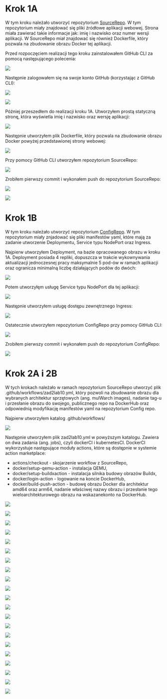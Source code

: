 # Krok 1A

W tym kroku należało utworzyć repozytorium [SourceRepo](https://github.com/patston/SourceRepo). W tym repozytorium miały znajdować się pliki źródłowe aplikacji webowej.
Strona miała zawierać takie informacje jak: imię i nazwisko oraz numer wersji aplikacji. W SourceRepo miał znajdować się
również Dockerfile, który pozwala na zbudowanie obrazu Docker tej aplikacji.

Przed rozpoczęciem realizacji tego kroku zainstalowałem GitHub CLI za pomocą następującego polecenia:


![](/1A_1.png)


Następnie zalogowałem się na swoje konto GitHub (korzystając z GitHub CLI):


![](/1A_2.png)


![](/1A_3.png)


Później przeszedłem do realizacji kroku 1A. Utworzyłem prostą statyczną stronę, która wyświetla 
imię i nazwisko oraz wersję aplikacji:


![](/1A_4.png)


Następnie utworzyłem plik Dockerfile, który pozwala na zbudowanie obrazu Docker
powyżej przedstawionej strony webowej:


![](/1A_5.png)


Przy pomocy GitHub CLI utworzyłem repozytorium SourceRepo:


![](/1A_6.png)


Zrobiłem pierwszy commit i wykonałem push do repozytorium SourceRepo:


![](/1A_7.png)


![](/1A_8.png)


# Krok 1B

W tym kroku należało utworzyć repozytorium [ConfigRepo](https://github.com/patston/ConfigRepo). W tym repozytorium
miały znjadować się pliki manifestów yaml, które mają za zadanie utworzenie Deploymentu, Service typu NodePort oraz
Ingress.

Najpierw utworzyłem Deployment, na bazie opracowanego obrazu w kroku 1A. Deployment posiada 4 repliki,
dopuszcza w trakcie wykownywania aktualizacji jednoczesnej pracy maksymalnie 5 pod-ów w ramach aplikacji oraz
ogranicza minimalną liczbę działających podów do dwóch:


![](/1B_1.png)


Potem utworzyłęm usługę Service typu NodePort dla tej aplikacji:


![](/1B_2.png)


Następnie utworzyłem usługę dostępu zewnętrznego Ingress:


![](/1B_3.png)


Ostatecznie utworzyłem repozytorium ConfigRepo przy pomocy GitHub CLI:


![](/1B_4.png)


Zrobiłem pierwszy commit i wykonałem push do repozytorium ConfigRepo:


![](/1B_5.png)


# Krok 2A i 2B

W tych krokach należało w ramach repozytorium SourceRepo utworzyć plik .github/workflows/zad2lab10.yml, który
pozwoli na zbudowanie obrazu dla wybranych architektur sprzętowych (ang. mulWarch images), nadanie tag-u i 
przesłanie obrazu do swojego, publicznego repo na DockerHub oraz odpowiednią modyfikację manifestów yaml 
na repozytorium Config repo.

Najpierw utworzyłem katalog .github/workflows/


![](/2A_1.png)


Następnie utworzyłem plik zad2lab10.yml w powyższym katalogu. Zawiera on dwa zadania (ang. jobs), czyli dockerCI i
kubernetesCI. 
DockerCI wykorzystuje następujące moduły actions, które są dostępnie w systemie action marketplace:
- actions/checkout - skojarzenie workflow z SourceRepo,
- docker/setup-qemu-action - instalacja QEMU,
- docker/setup-buildxaction - instalacja silnika budowy obrazów Buildx,
- docker/login-action - logowanie na koncie DockerHub,
- docker/build-push-action - budowę obrazu Docker dla architektur amd64 oraz arm64, nadanie właściwej
nazwy obrazu i przesłanie tego wieloarchitekturowego obrazu na wskazanekonto na DockerHub.



![](/2B_1.png)


![](/2B_2.png)


![](/2B_3.png)


![](/3A_1.png)


![](/3A_2.png)


![](/3A_3.png)


![](/3A_4.png)


![](/3A_5.png)


![](/3B_1.png)


![](/3B_2.png)


![](/3B_3.png)


![](/4A_1.png)


![](/4A_2.png)


![](/4A_3.png)


![](/4A_4.png)


![](/4B_1.png)


![](/4B_2.png)


![](/4B_3.png)


![](/4B_4.png)


![](/4B_5.png)


![](/4B_6.png)

